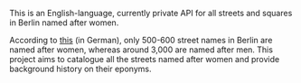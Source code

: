 This is an English-language, currently private API for all streets and squares in Berlin named after women.

According to [this](https://web.archive.org/web/20210723104659/https://www.rbb24.de/panorama/beitrag/2020/10/gendergerechte-stadtplanung-gender-mainstreaming-berlin.html) (in German), only 500-600 street names in Berlin are named after women, whereas around 3,000 are named after men. This project aims to catalogue all the streets named after women and provide background history on their eponyms.
